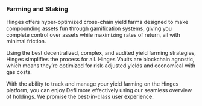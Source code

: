 

### Farming and Staking

Hinges offers hyper-optimized cross-chain yield farms designed to make compounding assets fun through gamification systems, giving you complete control over assets while maximizing rates of return, all with minimal friction.

Using the best decentralized, complex, and audited yield farming strategies, Hinges simplifies the process for all. Hinges Vaults are blockchain agnostic, which means they’re optimized for risk-adjusted yields and economical with gas costs.

With the ability to track and manage your yield farming on the Hinges platform, you can enjoy Defi more effectively using our seamless overview of holdings. We promise the best-in-class user experience.